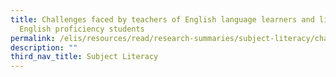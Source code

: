 ```yaml
---
title: Challenges faced by teachers of English language learners and limited
  English proficiency students
permalink: /elis/resources/read/research-summaries/subject-literacy/challenges-faced-by-teachers-and-students/
description: ""
third_nav_title: Subject Literacy
---
```


